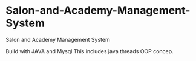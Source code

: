 # Salon-and-Academy-Management-System
Salon and Academy Management System

Build with JAVA and Mysql
This includes java threads OOP concep.
